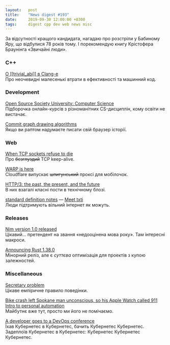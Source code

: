 ```yaml
---
layout:   post
title:    "News digest #193"
date:     2019-09-30 12:00:00 +0300
tags:     digest cpp dev web news misc
---
```


За відсутності кращого кандидата, нагадаю про розстріли у Бабиному Яру, що відбулися 78 років тому. І порекомендую книгу Крістофера Браунінга «Звичайні люди».

### C++

[О [[trivial_abi]] в Clang-е](https://habr.com/ru/post/468759/)<br/>
Про неочевидні малесенькі втрати в ефективності та машинний код.

### Development

[Open Source Society University: Computer Science](https://github.com/ossu/computer-science)<br/>
Підборочка онлайн-курсів з різноманітних CS-дисциплін, кому освіти не вистачає.

[Commit graph drawing algorithms](https://pvigier.github.io/2019/05/06/commit-graph-drawing-algorithms.html)<br/>
Якщо ви раптом надумаєте писати свій браузер історії.

### Web

[When TCP sockets refuse to die](https://idea.popcount.org/2019-09-20-when-tcp-sockets-refuse-to-die/)<br/>
Про ~~безглуздий~~ TCP keep-alive.

[WARP is here](https://blog.cloudflare.com/announcing-warp-plus/)<br/>
Cloudflare випускає ~~шпигунський~~ проксі для мобілочок.

[HTTP/3: the past, the present, and the future](https://blog.cloudflare.com/http3-the-past-present-and-future/)<br/>
В них взагалі класні пости в технічному блозі.

[standard definition notes](https://sdnotes.com/faq) — [Meet txti](http://txti.es/about)<br/>
Люди підтримують вільний інтернет як можуть.

### Releases

[Nim version 1.0 released](https://nim-lang.org//blog/2019/09/23/version-100-released.html)<br/>
Цікавий... претендент на звання «недооцінена мова року». Там інтересні макроси.

[Announcing Rust 1.38.0](https://blog.rust-lang.org/2019/09/26/Rust-1.38.0.html)<br/>
Мінорний реліз, але є _суттєва_ оптимізація для проектів з купою залежностей.

### Miscellaneous

[Secretary problem](https://en.wikipedia.org/wiki/Secretary_problem)<br/>
Цікаве емпіричне правило поведінки.

[Bike crash left Spokane man unconscious, so his Apple Watch called 911](https://www.seattletimes.com/seattle-news/bike-crash-left-spokane-man-unconscious-but-his-apple-watch-called-911/)<br/>
[Intro to personal automation](https://support.apple.com/guide/shortcuts/intro-to-personal-automation-apd690170742/ios)<br/>
Майбутнє вже тут, просто ми його не помічаємо.

[A developer goes to a DevOps conference](https://www.darkcoding.net/software/a-developer-goes-to-a-devops-conference/)<br/>
Їхав Кубернетес в Кубернетес, бачить Кубернетес Кубернетес. Задеплоїв Кубернетес в Кубернетес: Кубернетес Кубернетес Кубернетес.
